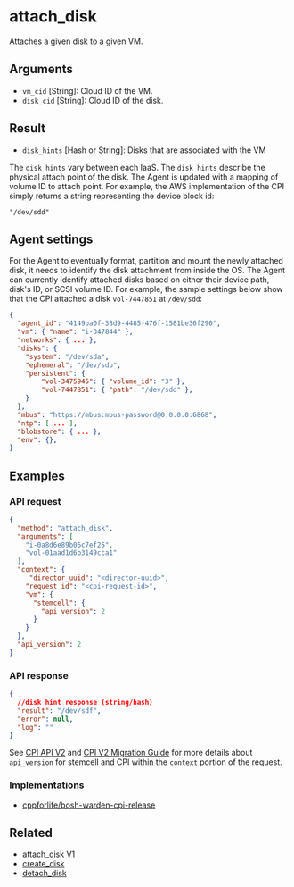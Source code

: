 # attach_disk

Attaches a given disk to a given VM.

## Arguments

 * `vm_cid` [String]: Cloud ID of the VM.
 * `disk_cid` [String]: Cloud ID of the disk.


## Result

 * `disk_hints` [Hash or String]: Disks that are associated with the VM

 The `disk_hints` vary between each IaaS. The `disk_hints` describe the physical attach point of the disk. The Agent is updated with a mapping of volume ID to attach point.
 For example, the AWS implementation of the CPI simply returns a string representing the device block id:

 `"/dev/sdd"`


## Agent settings

For the Agent to eventually format, partition and mount the newly attached disk, it needs to identify the disk attachment from inside the OS. The Agent can currently identify attached disks based on either their device path, disk's ID, or SCSI volume ID. For example, the sample settings below show that the CPI attached a disk `vol-7447851` at `/dev/sdd`:

```json
{
  "agent_id": "4149ba0f-38d9-4485-476f-1581be36f290",
  "vm": { "name": "i-347844" },
  "networks": { ... },
  "disks": {
  	"system": "/dev/sda",
  	"ephemeral": "/dev/sdb",
  	"persistent": {
  		"vol-3475945": { "volume_id": "3" },
  		"vol-7447851": { "path": "/dev/sdd" },
  	}
  },
  "mbus": "https://mbus:mbus-password@0.0.0.0:6868",
  "ntp": [ ... ],
  "blobstore": { ... },
  "env": {},
}
```

## Examples

### API request

```json
{
  "method": "attach_disk",
  "arguments": [
    "i-0a8d6e89b06c7ef25",
    "vol-01aad1d6b3149cca1"
  ],
  "context": {
	 "director_uuid": "<director-uuid>",
    "request_id": "<cpi-request-id>",
    "vm": {
      "stemcell": {
        "api_version": 2
      }
    }
  },
  "api_version": 2
}
```

### API response

```json
{
  //disk hint response (string/hash)
  "result": "/dev/sdf",
  "error": null,
  "log": ""
}
```

See [CPI API V2](../cpi-api-v2.md) and [CPI V2 Migration Guide](../cpi-api-v2-migration-guide.md) for more details about `api_version` for stemcell and CPI within the `context` portion of the request.


### Implementations

 * [cppforlife/bosh-warden-cpi-release](https://github.com/cppforlife/bosh-warden-cpi-release/blob/master/src/github.com/cppforlife/bosh-warden-cpi/action/attach_disk.go)


## Related

 * [attach_disk V1](../cpi-api-v1-method/attach-disk.md)
 * [create_disk](create-disk.md)
 * [detach_disk](detach-disk.md)
